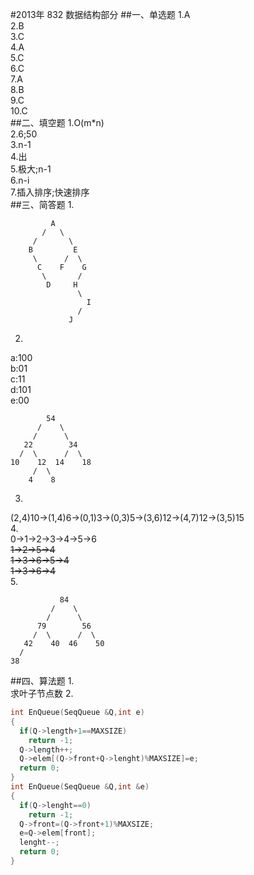 #2013年 832 数据结构部分
##一、单选题
1.A  
2.B  
3.C  
4.A  
5.C  
6.C  
7.A  
8.B  
9.C  
10.C  
##二、填空题
1.O(m*n)  
2.6;50  
3.n-1  
4.出  
5.极大;n-1  
6.n-i  
7.插入排序;快速排序  
##三、简答题
1.  
```
         A
       /   \
     /       \
    B         E
     \      /  \
      C    F    G
       \       /
        D     H
               \
                 I
               /
             J
```
2.  
a:100  
b:01  
c:11  
d:101  
e:00  
```
        54
      /    \
     /      \
   22        34
  /  \      /  \
10    12  14    18
     /  \
    4    8
```
3.  
(2,4)10->(1,4)6->(0,1)3->(0,3)5->(3,6)12->(4,7)12->(3,5)15  
4.  
0->1->2->3->4->5->6  
~~1->2->5->4~~  
~~1->3->6->5->4~~  
~~1->3->6->4~~  
5.  
```
           84
         /    \
        /      \
      79        56
     /  \      /  \
   42    40  46    50
  /
38
```
##四、算法题
1.  
求叶子节点数
2.  
```c
int EnQueue(SeqQueue &Q,int e)
{
  if(Q->length+1==MAXSIZE)
    return -1;
  Q->length++;
  Q->elem[(Q->front+Q->lenght)%MAXSIZE]=e;
  return 0;
}
int EnQueue(SeqQueue &Q,int &e)
{
  if(Q->lenght==0)
    return -1;
  Q->front=(Q->front+1)%MAXSIZE;
  e=Q->elem[front];
  lenght--;
  return 0;
}
```
